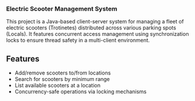 ### Electric Scooter Management System

This project is a Java-based client-server system for managing a fleet of electric scooters (Trotinetes) distributed across various parking spots (Locals). It features concurrent access management using synchronization locks to ensure thread safety in a multi-client environment.

## Features
- Add/remove scooters to/from locations
- Search for scooters by minimum range
- List available scooters at a location
- Concurrency-safe operations via locking mechanisms
